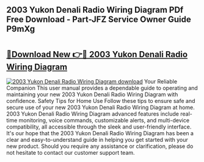 ## 2003 Yukon Denali Radio Wiring Diagram PDf Free Download - Part-JFZ Service Owner Guide P9mXg

# <h2><a href="http://dfhowg.blite.top/?on=2003+Yukon+Denali+Radio+Wiring+Diagram">🔗Download New 👉🔴 2003 Yukon Denali Radio Wiring Diagram</a></h2>

[![2003 Yukon Denali Radio Wiring Diagram download](https://i.imgur.com/lujVjoI.png)](http://dfhowg.blite.top/?on=2003+Yukon+Denali+Radio+Wiring+Diagram)
Your Reliable Companion This user manual provides a dependable guide to operating and maintaining your new 2003 Yukon Denali Radio Wiring Diagram with confidence. Safety Tips for Home Use Follow these tips to ensure safe and secure use of your new 2003 Yukon Denali Radio Wiring Diagram at home. 2003 Yukon Denali Radio Wiring Diagram advanced features include real-time monitoring, voice commands, customizable alerts, and multi-device compatibility, all accessible through the sleek and user-friendly interface. It's our hope that the 2003 Yukon Denali Radio Wiring Diagram has been a clear and easy-to-understand guide in helping you get started with your new product. Should you require any assistance or clarification, please do not hesitate to contact our customer support team.
